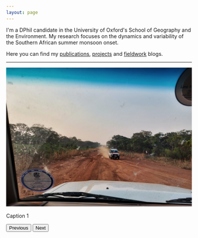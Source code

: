 ```yaml
---
layout: page
---
```


I'm a DPhil candidate in the University of Oxford's School of Geography and the Environment. My research focuses on the dynamics and variability of the Southern African summer monsoon onset.

Here you can find my [publications](https://charlesknight1.github.io/publications/), [projects](https://charlesknight1.github.io/projects/) and [fieldwork](https://charlesknight1.github.io/fieldwork/) blogs.

___

<div id="carousel">
  <img id="carouselImage" src="/assets/20220924_174005-01.jpeg" alt="Image 1">
  <p id="carouselCaption">Caption 1</p>
</div>

<button id="prevButton">Previous</button>
<button id="nextButton">Next</button>

<script>
var images = [
  {src: "/assets/20220924_174005-01.jpeg", caption: "<em>Driving north on the Mwinilunga - Ikelenge highway (T5), North-West Province, Zambia.</em>"},
  {src: "/assets/20221008_174707.jpg", caption: "<em>Caption 2.<em>"},
  {src: "/assets/20221028_181128.jpg", caption: "<em>Caption 3.<em>"},
  {src: "/assets/kapex/20240105_193617.jpg", caption: "<em>Caption 4.<em>"}
];
var currentIndex = Math.floor(Math.random() * images.length);

function showImage() {
  document.getElementById("carouselImage").src = images[currentIndex].src;
  document.getElementById("carouselCaption").innerHTML = images[currentIndex].caption;
}

function showNextImage() {
  currentIndex = (currentIndex < images.length - 1) ? currentIndex + 1 : 0;
  showImage();
}

document.getElementById("prevButton").addEventListener("click", function() {
  currentIndex = (currentIndex > 0) ? currentIndex - 1 : images.length - 1;
  showImage();
});

document.getElementById("nextButton").addEventListener("click", showNextImage);

// Automatically advance to the next image every 3 seconds
setInterval(showNextImage, 10000);

// Show a random image when the page loads
showImage();
</script>
